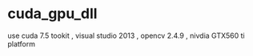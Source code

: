 # cuda_gpu_dll
use  cuda 7.5 tookit   , visual studio  2013 , opencv 2.4.9 ,   nivdia GTX560 ti  platform 
